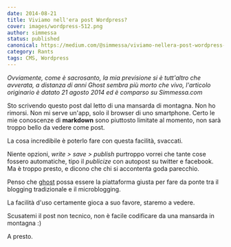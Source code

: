 ```yaml
---
date: 2014-08-21
title: Viviamo nell'era post Wordpress?
cover: images/wordpress-512.png
author: simmessa
status: published
canonical: https://medium.com/@simmessa/viviamo-nellera-post-wordpress-28a1e8d12876
category: Rants
tags: CMS, Wordpress
---
```


*Ovviamente, come è sacrosanto, la mia previsione si è tutt'altro che avverata, a distanza di anni Ghost sembra più morto che vivo, l'articolo originario è datato 21 agosto 2014 ed è comparso su Simmessa.com*

Sto scrivendo questo post dal letto di una mansarda di montagna. Non ho rimorsi. Non mi serve un'app, solo il browser di uno smartphone. Certo le mie conoscenze di **markdown** sono piuttosto limitate al momento, non sarà troppo bello da vedere come post.

La cosa incredibile è poterlo fare con questa facilità, svaccati.

Niente opzioni, *write > save > publish* purtroppo vorrei che tante cose fossero automatiche, tipo il *publicize* con autopost su twitter e facebook. Ma è troppo presto, e dicono che chi si accontenta goda parecchio.

Penso che [ghost](https://ghost.org/) possa essere la piattaforma giusta per fare da ponte tra il blogging tradizionale e il microblogging.

La facilità d'uso certamente gioca a suo favore, staremo a vedere.

Scusatemi il post non tecnico, non è facile codificare da una mansarda in montagna :)

A presto.